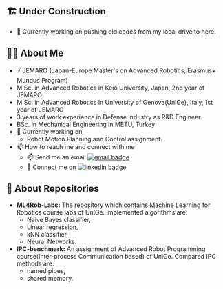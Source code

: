 ## :building_construction: Under Construction
- 🔭 Currently working on pushing old codes from my local drive to here.

## :raising_hand_woman: About Me <!--- :woman: -->
- ⚡ JEMARO (Japan-Europe Master's on Advanced Robotics, Erasmus+ Mundus Program)
- M.Sc. in Advanced Robotics in Keio University, Japan, 2nd year of JEMARO
- M.Sc. in Advanced Robotics in University of Genova(UniGe), Italy, 1st year of JEMARO 
- 3 years of work experience in Defense Industry as R&D Engineer.
- BSc. in Mechanical Engineering in METU, Turkey
- 🔭 Currently working on
  - Robot Motion Planning and Control assignment.
- 📫 How to reach me and connect with me
  - 📫 Send me an email [![gmail badge](https://img.shields.io/badge/Gmail-D14836?style=for-the-badge&logo=gmail&logoColor=white)](mailto:baglanebru@gmail.com)
  - :handshake: Connect me on [![linkedin badge](https://img.shields.io/badge/LinkedIn-black?style=flat-square&logo=linkedin)](https://www.linkedin.com/in/ebru-baglan/)


## :file_folder: About Repositories

- **ML4Rob-Labs:** The repository which contains Machine Learning for Robotics course labs of UniGe. Implemented algorithms are:
  - Naive Bayes classifier,
  - Linear regression,
  - kNN classifier,
  - Neural Networks.
- **IPC-benchmark:** An assignment of Advanced Robot Programming course(Inter-process Communication based) of UniGe. Compared IPC methods are:
  - named pipes,
  - shared memory. 

<!--
**EbruBaglan/EbruBaglan** is a ✨ _special_ ✨ repository because its `README.md` (this file) appears on your GitHub profile.

Here are some ideas to get you started:

- 🔭 I’m currently working on ...
- 🌱 I’m currently learning ...
- 👯 I’m looking to collaborate on ...
- 🤔 I’m looking for help with ...
- 💬 Ask me about ...
- 📫 How to reach me: ...
- 😄 Pronouns: ...
- ⚡ Fun fact: ...
-->

<!---
### :handshake: Connect with me:
[<img align="left" alt="ebru-baglan | LinkedIn" width="22px" src="https://cdn.jsdelivr.net/npm/simple-icons@v3/icons/linkedin.svg" />][linkedin]
[<img align="left" alt="EbruBaglan | GitHub" width="22px" src="https://cdn.jsdelivr.net/npm/simple-icons@v3/icons/github.svg" />][github]
[<img align="left" alt="ebrubaglan | Instagram" width="22px" src="https://cdn.jsdelivr.net/npm/simple-icons@v3/icons/instagram.svg" />][instagram]

![ebru-baglan | LinkedIn](https://cdn.jsdelivr.net/npm/simple-icons@v3/icons/linkedin.svg)

<br />
-->
